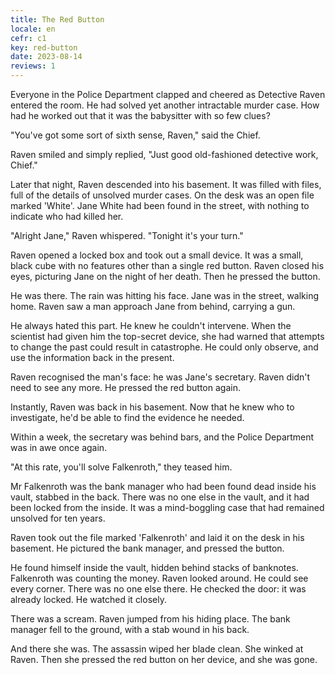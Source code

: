 ```yaml
---
title: The Red Button
locale: en
cefr: c1
key: red-button
date: 2023-08-14
reviews: 1
---
```


Everyone in the Police Department clapped and cheered as Detective Raven entered the room. He had solved yet another intractable murder case. How had he worked out that it was the babysitter with so few clues?

"You've got some sort of sixth sense, Raven," said the Chief.

Raven smiled and simply replied, "Just good old-fashioned detective work, Chief."

Later that night, Raven descended into his basement. It was filled with files, full of the details of unsolved murder cases. On the desk was an open file marked 'White'. Jane White had been found in the street, with nothing to indicate who had killed her.

"Alright Jane," Raven whispered. "Tonight it's your turn."

Raven opened a locked box and took out a small device. It was a small, black cube with no features other than a single red button. Raven closed his eyes, picturing Jane on the night of her death. Then he pressed the button.

He was there. The rain was hitting his face. Jane was in the street, walking home. Raven saw a man approach Jane from behind, carrying a gun.

He always hated this part. He knew he couldn't intervene. When the scientist had given him the top-secret device, she had warned that attempts to change the past could result in catastrophe. He could only observe, and use the information back in the present.

Raven recognised the man's face: he was Jane's secretary. Raven didn't need to see any more. He pressed the red button again.

Instantly, Raven was back in his basement. Now that he knew who to investigate, he'd be able to find the evidence he needed.

Within a week, the secretary was behind bars, and the Police Department was in awe once again.

"At this rate, you'll solve Falkenroth," they teased him.

Mr Falkenroth was the bank manager who had been found dead inside his vault, stabbed in the back. There was no one else in the vault, and it had been locked from the inside. It was a mind-boggling case that had remained unsolved for ten years.

Raven took out the file marked 'Falkenroth' and laid it on the desk in his basement. He pictured the bank manager, and pressed the button.

He found himself inside the vault, hidden behind stacks of banknotes. Falkenroth was counting the money. Raven looked around. He could see every corner. There was no one else there. He checked the door: it was already locked. He watched it closely.

There was a scream. Raven jumped from his hiding place. The bank manager fell to the ground, with a stab wound in his back.

And there she was. The assassin wiped her blade clean. She winked at Raven. Then she pressed the red button on her device, and she was gone.